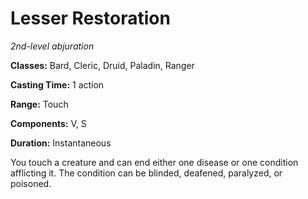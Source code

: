 # Lesser Restoration

*2nd-level abjuration*

**Classes:** Bard, Cleric, Druid, Paladin, Ranger

**Casting Time:** 1 action

**Range:** Touch

**Components:** V, S

**Duration:** Instantaneous

You touch a creature and can end either one disease or one condition afflicting it. The condition can be blinded, deafened, paralyzed, or poisoned.
